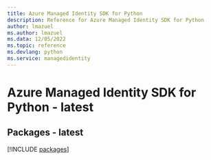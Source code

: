 ```yaml
---
title: Azure Managed Identity SDK for Python
description: Reference for Azure Managed Identity SDK for Python
author: lmazuel
ms.author: lmazuel
ms.data: 12/05/2022
ms.topic: reference
ms.devlang: python
ms.service: managedidentity
---
```

# Azure Managed Identity SDK for Python - latest
## Packages - latest
[!INCLUDE [packages](managed-identity-index.md)]
